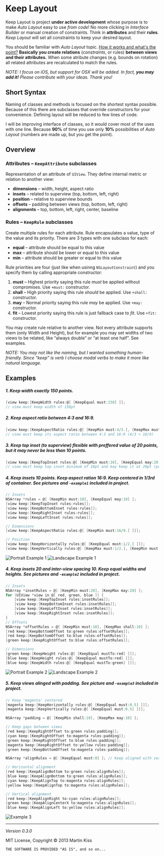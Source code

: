 # Keep Layout

Keep Layout is project **under active development** whose purpose is to make _Auto Layout_ easy to use _from code_! No more clicking in _Interface Builder_ or manual creation of constraints. Think in **attributes** and their **rules**. _Keep Layout_ will set all constraints to keep your desired layout.

You should be familiar with _Auto Layout_ topic. [How it works and what's the point?](http://developer.apple.com/library/ios/#documentation/UserExperience/Conceptual/AutolayoutPG/Articles/Introduction.html#//apple_ref/doc/uid/TP40010853-CH1-SW1) **Basically you create relations** (_constraints_, or rules) **between views and their attributes.** When some atribute changes (e.g. bounds on rotation) all related attributes are recalculated to match the rules.

_NOTE: I focus on iOS, but support for OSX will be added. In fact, **you may add it!** Please contribute with your ideas. Thank you!_



## Short Syntax
Naming of classes and methods is focused on the shortest syntax possible. Because of this there are subclasses that override constructors for your convenience. Defining layout will be reduced to few lines of code.

I will be improving interface of classes, so it would cover most of the uses with one line. Because **90%** of time you use only **10%** possibilities of *Auto Layout* (numbers are made up, but you get the point).



## Overview



### Attributes – `KeepAttribute` subclasses
Representation of an attribute of `UIView`. They define internal metric or relation to another view:

 - **dimensions** – width, height, aspect ratio
 - **insets** – related to superview (top, bottom, left, right)
 - **position** – relative to superview bounds
 - **offsets** – padding between views (top, bottom, left, right)
 - **alignments** – top, bottom, left, right, center, baseline



### Rules – `KeepRule` subclasses
Create multiple rules for each attribute. Rule encapsulates a value, type of the value and its priority. There are 3 types with one subclass for each:

 - **equal** – attribute should be equal to this value
 - **max** – attribute should be lower or equal to this value
 - **min** – attribute should be greater or equal to this value

Rule priorities are four (just like when usinng `NSLayoutConstraint`) and you specify them by calling appropriate constructor:

 1. **must** – Highest priority saying this rule _must_ be applied without compromises. Use `+must:` constructor.
 2. **shall** – High priority saying this rule _should_ be applied. Use `+shall:` constructor.
 3. **may** – Normal priority saying this rule _may_ be applied. Use `+may:` constructor.
 4. **fit** – Lowest priority saying this rule is just fallback case to _fit_. Use `+fit:` constructor.

You may create rule relative to another view. Not every attribute supports them (only Width and Height), but for example you may set widths of two views to be related, like “always double” or “at least one half”. See examples.

_NOTE: You may not like the naming, but I wanted something human-friendly. Since “keep” is verb I choose modal verbs to make it more like natural language._



## Examples

##### 1. Keep width exactly 150 points.

```objective-c
[view keep:[KeepWidth rules:@[ [KeepEqual must:150] ]];
// view must keep width of 150pt
```

##### 2. Keep aspect ratio between 4:3 and 16:9.

```objective-c
[view keep:[KeepAspectRatio rules:@[ [KeepMin must:4/3.], [KeepMax must:16/9.] ]];
// view must keep its aspect ratio between 4:3 and 16:9 (4/3 < 16/9)
```

##### 3. Keep top inset (to superview) flexible with preffered value of 20 points, but it may never be less than 10 points.

```objective-c
[view keep:[KeepTopInset rules:@[ [KeepMin must:10], [KeepEqual may:20] ]];
// view must keep top inset minimum of 10pt and may keep it at 20pt (preffered value)
```

##### 4. Keep insets 10 points. Keep aspect ration 16:9. Keep centered in 1/3rd of container. _See pictures and `-example1` included in project._

```objective-c
// Insets
NSArray *rules = @[ [KeepMin must:10], [KeepEqual may:10] ];
[view keep:[KeepTopInset rules:rules]];
[view keep:[KeepBottomInset rules:rules]];
[view keep:[KeepRightInset rules:rules]];
[view keep:[KeepLeftInset rules:rules]];

// Dimensions
[view keep:[KeepAspectRatio rules:@[ [KeepMin must:16/9.] ]]];

// Position
[view keep:[KeepHorizontally rules:@[ [KeepEqual must:1/2.] ]]];
[view keep:[KeepVertically rules:@[ [KeepMax must:1/2.], [KeepMin must:1/3.], [KeepEqual may:1/3.] ]]];
```

![Portrait Example 1](readme/example1-portrait.png)
![Landscape Example 1](readme/example1-landscape.png)

##### 4. Keep insets 20 and inter-view spacing 10. Keep equal widths and heights. _See pictures and `-example2` included in project._

```objective-c
// Insets
NSArray *insetRules = @[ [KeepMin must:20], [KeepMax may:20] ];
for (UIView *view in @[ red, green, blue ]) {
    [view keep:[KeepTopInset rules:insetRules]];
    [view keep:[KeepBottomInset rules:insetRules]];
    [view keep:[KeepLeftInset rules:insetRules]];
    [view keep:[KeepRightInset rules:insetRules]];
}
// Offsets
NSArray *offsetRules = @[ [KeepMin must:10], [KeepMax shall:10] ];
[red keep:[KeepBottomOffset to:green rules:offsetRules]];
[red keep:[KeepBottomOffset to:blue rules:offsetRules]];
[green keep:[KeepRightOffset to:blue rules:offsetRules]];

// Dimensions
[green keep:[KeepHeight rules:@[ [KeepEqual mustTo:red] ]]];
[blue keep:[KeepHeight rules:@[ [KeepEqual mustTo:red] ]]];
[blue keep:[KeepWidth rules:@[ [KeepEqual mustTo:green] ]]];
```

![Portrait Example 2](readme/example2-portrait.png)
![Landscape Example 2](readme/example2-landscape.png)

##### 5. Keep views alinged with padding. _See picture and `-example3` included in project._

```objective-c
// Keep 'magenta' centered
[magenta keep:[KeepHorizontally rules:@[ [KeepEqual must:0.5] ]]];
[magenta keep:[KeepVertically rules:@[ [KeepEqual must:0.5] ]]];

NSArray *padding = @[ [KeepMin shall:10], [KeepMax may:10] ];

// Keep gaps between views
[red keep:[KeepRightOffset to:green rules:padding]];
[cyan keep:[KeepRightOffset to:magenta rules:padding]];
[green keep:[KeepRightOffset to:blue rules:padding]];
[magenta keep:[KeepRightOffset to:yellow rules:padding]];
[green keep:[KeepBottomOffset to:magenta rules:padding]];

NSArray *alignRules = @[ [KeepEqual must:0] ]; // Keep aligned with zero tolerance.

// Horizontal alignment
[red keep:[KeepAlignBottom to:green rules:alignRules]];
[blue keep:[KeepAlignBottom to:green rules:alignRules]];
[cyan keep:[KeepAlignTop to:magenta rules:alignRules]];
[yellow keep:[KeepAlignTop to:magenta rules:alignRules]];

// Vertical alignment
[red keep:[KeepAlignRight to:cyan rules:alignRules]];
[green keep:[KeepAlignCenterX to:magenta rules:alignRules]];
[blue keep:[KeepAlignLeft to:yellow rules:alignRules]];
```

![Example 3](readme/example3.png)



---
_Version 0.3.0_

MIT License, Copyright © 2013 Martin Kiss

`THE SOFTWARE IS PROVIDED "AS IS", and so on...`
